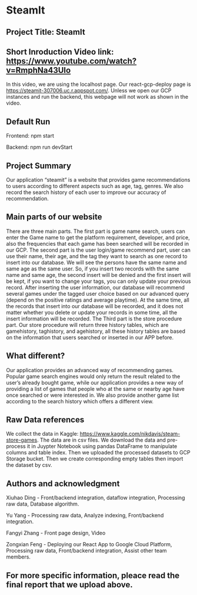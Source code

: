# SteamIt

## Project Title: SteamIt
## Short Inroduction Video link: https://www.youtube.com/watch?v=RmphNa43UIo
In this video, we are using the localhost page. Our react-gcp-deploy page is https://steamit-307006.uc.r.appspot.com/. Unless we open our GCP instances and run the backend, this webpage will not work as shown in the video.

## Default Run
Frontend: npm start

Backend: npm run devStart


## Project Summary
Our application “steamit” is a website that provides game recommendations to users according to different aspects such as age, tag, genres. We also record the search history of each user to improve our accuracy of recommendation.
## Main parts of our website
There are three main parts. The first part is game name search, users can enter the Game name to get the platform requirement, developer, and price, also the frequencies that each game has been searched will be recorded in our GCP. The second part is the user login/game recommend part, user can use their name, their age, and the tag they want to search as one record to insert into our database. We will see the persons have the same name and same age as the same user. So, if you insert two records with the same name and same age, the second insert will be denied and the first insert will be kept, if you want to change your tags, you can only update your previous record. After inserting the user information, our database will recommend several games under the tagged user choice based on our advanced query (depend on the positive ratings and average playtime). At the same time, all the records that insert into our database will be recorded, and it does not matter whether you delete or update your records in some time, all the insert information will be recorded. The Third part is the store procedure part. Our store procedure will return three history tables, which are gamehistory, taghistory, and agehistory, all these history tables are based on the information that users searched or inserted in our APP before.
## What different?
Our application provides an advanced way of recommending games. Popular game search engines would only return the result related to the user’s already bought game, while our application provides a new way of providing a list of games that people who at the same or nearby age have once searched or were interested in. We also provide another game list according to the search history which offers a different view.
## Raw Data references
We collect the data in Kaggle: https://www.kaggle.com/nikdavis/steam-store-games. The data are in csv files. We download the data and pre-process it in Juypter Notebook using pandas DataFrame to manipulate columns and table index. Then we uploaded the processed datasets to GCP Storage bucket. Then we create corresponding empty tables then import the dataset by csv.
## Authors and acknowledgment
Xiuhao Ding - Front/backend integration, dataflow integration, Processing raw data, Database algorithm.

Yu Yang - Processing raw data, Analyze indexing, Front/backend integration.

Fangyi Zhang - Front page design, Video

Zongxian Feng - Deploying our React App to Google Cloud Platform, Processing raw data, Front/backend integration, Assist other team members.
## For more specific information, pleace read the final report that we upload above.
